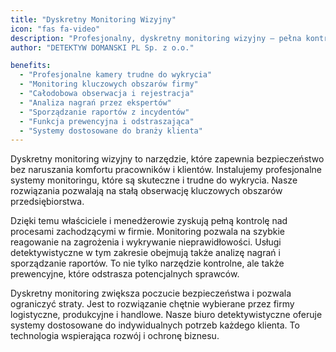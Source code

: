 ```yaml
---
title: "Dyskretny Monitoring Wizyjny"
icon: "fas fa-video"
description: "Profesjonalny, dyskretny monitoring wizyjny – pełna kontrola nad kluczowymi obszarami firmy, analiza nagrań i raporty detektywistyczne. Skuteczne systemy dla biznesu."
author: "DETEKTYW DOMANSKI PL Sp. z o.o."

benefits:
  - "Profesjonalne kamery trudne do wykrycia"
  - "Monitoring kluczowych obszarów firmy"
  - "Całodobowa obserwacja i rejestracja"
  - "Analiza nagrań przez ekspertów"
  - "Sporządzanie raportów z incydentów"
  - "Funkcja prewencyjna i odstraszająca"
  - "Systemy dostosowane do branży klienta"
---
```


Dyskretny monitoring wizyjny to narzędzie, które zapewnia bezpieczeństwo bez naruszania komfortu pracowników i klientów. Instalujemy profesjonalne systemy monitoringu, które są skuteczne i trudne do wykrycia. Nasze rozwiązania pozwalają na stałą obserwację kluczowych obszarów przedsiębiorstwa.

Dzięki temu właściciele i menedżerowie zyskują pełną kontrolę nad procesami zachodzącymi w firmie. Monitoring pozwala na szybkie reagowanie na zagrożenia i wykrywanie nieprawidłowości. Usługi detektywistyczne w tym zakresie obejmują także analizę nagrań i sporządzanie raportów. To nie tylko narzędzie kontrolne, ale także prewencyjne, które odstrasza potencjalnych sprawców.

Dyskretny monitoring zwiększa poczucie bezpieczeństwa i pozwala ograniczyć straty. Jest to rozwiązanie chętnie wybierane przez firmy logistyczne, produkcyjne i handlowe. Nasze biuro detektywistyczne oferuje systemy dostosowane do indywidualnych potrzeb każdego klienta. To technologia wspierająca rozwój i ochronę biznesu.

